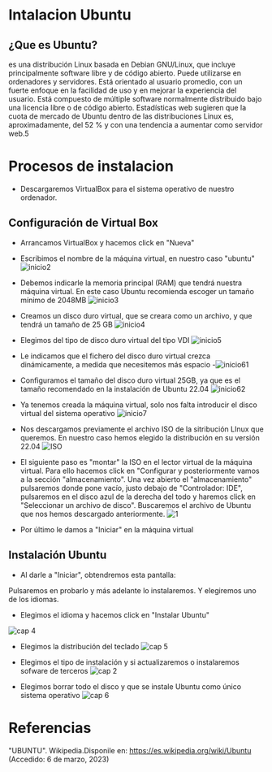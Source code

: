# Intalacion Ubuntu
## ¿Que es Ubuntu?
  es una distribución Linux basada en Debian GNU/Linux, que incluye principalmente software libre y de código abierto. Puede utilizarse en ordenadores y servidores. Está orientado al usuario promedio, con un fuerte enfoque en la facilidad de uso y en mejorar la experiencia del usuario. Está compuesto de múltiple software normalmente distribuido bajo una licencia libre o de código abierto. Estadísticas web sugieren que la cuota de mercado de Ubuntu dentro de las distribuciones Linux es, aproximadamente, del 52 % y con una tendencia a aumentar como servidor web.5
  # Procesos de instalacion
  
  - Descargaremos VirtualBox para el sistema operativo de nuestro ordenador.
  ## Configuración de Virtual Box
  
  - Arrancamos VirtualBox y hacemos click en "Nueva"
  
  - Escribimos el nombre de la máquina virtual, en nuestro caso "ubuntu"
  ![inicio2](./inicio2.png)
  
  - Debemos indicarle la memoria principal (RAM) que tendrá nuestra máquina virtual. En este caso Ubuntu recomienda escoger un tamaño mínimo de 2048MB 
   ![inicio3](./inicio3.png)
   
  - Creamos un disco duro virtual, que se creara como un archivo, y que tendrá un tamaño de 25 GB
   ![inicio4](./inicio4.png)
   
  - Elegimos del tipo de disco duro virtual del tipo VDI
   ![inicio5](./inicio5.png)
   
  - Le indicamos que el fichero del disco duro virtual crezca dinámicamente, a medida que necesitemos más espacio
   -![inicio61](./inicio61.png)
  
  - Configuramos el tamaño del disco duro virtual 25GB, ya que es el tamaño recomendado en la instalación de Ubuntu 22.04
   ![inicio62](./inicio62.png)
   
  - Ya tenemos creada la máquina virtual, solo nos falta introducir el disco virtual del sistema operativo
  ![inicio7](./inicio7.png)
  - Nos descargamos previamente el archivo ISO de la sitribución LInux que queremos. En nuestro caso hemos elegido la distribución en su versión 22.04
  ![ISO](./ISO.png)
  
  - El siguiente paso es "montar" la ISO en el lector virtual de la máquina virtual. Para ello hacemos click en "Configurar y posteriormente vamos a la sección "almacenamiento". Una vez abierto el "almacenamiento" pulsaremos donde pone vacío, justo debajo de "Controlador: IDE", pulsaremos en el disco azul de la derecha del todo y haremos click en "Seleccionar un archivo de disco". Buscaremos el archivo de Ubuntu que nos hemos descargado anteriormente.
  ![1](./1.png)

  - Por último le damos a "Iniciar" en la máquina virtual 
  
  
  ## Instalación Ubuntu
  - Al darle a "Iniciar", obtendremos esta pantalla: 
 
  Pulsaremos en probarlo y más adelante lo instalaremos. Y elegiremos uno de los idiomas.
  
  - Elegimos el idioma y hacemos click en "Instalar Ubuntu"
  
  ![cap 4](./cap_4.png)
  
  
  - Elegimos la distribución del teclado
   ![cap 5](./cap5.png)
   
  - Elegimos el tipo de instalación y si actualizaremos o instalaremos sofware de terceros
   ![cap 2](./cap2.png)
   
  - Elegimos borrar todo el disco y que se instale Ubuntu como único sistema operativo
   ![cap 6](./cap6.png)
   
   
# Referencias
  "UBUNTU". Wikipedia.Disponile en: https://es.wikipedia.org/wiki/Ubuntu (Accedido: 6 de marzo, 2023)
